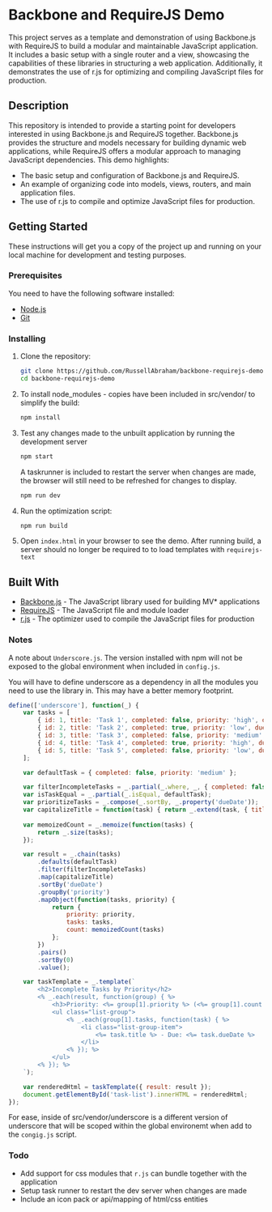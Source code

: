 # Backbone and RequireJS Demo

This project serves as a template and demonstration of using Backbone.js with RequireJS to build a modular and maintainable JavaScript application. It includes a basic setup with a single router and a view, showcasing the capabilities of these libraries in structuring a web application. Additionally, it demonstrates the use of r.js for optimizing and compiling JavaScript files for production.

## Description

This repository is intended to provide a starting point for developers interested in using Backbone.js and RequireJS together. Backbone.js provides the structure and models necessary for building dynamic web applications, while RequireJS offers a modular approach to managing JavaScript dependencies. This demo highlights:

- The basic setup and configuration of Backbone.js and RequireJS.
- An example of organizing code into models, views, routers, and main application files.
- The use of r.js to compile and optimize JavaScript files for production.

## Getting Started

These instructions will get you a copy of the project up and running on your local machine for development and testing purposes.

### Prerequisites

You need to have the following software installed:

- [Node.js](https://nodejs.org/)
- [Git](https://git-scm.com/)

### Installing

1. Clone the repository:

    ```sh
    git clone https://github.com/RussellAbraham/backbone-requirejs-demo.git
    cd backbone-requirejs-demo
    ```

2. To install node_modules - copies have been included in src/vendor/ to simplify the build:

    ```sh
    npm install
    ```

3. Test any changes made to the unbuilt application by running the development server

    ```sh
    npm start
    ```
    A taskrunner is included to restart the server when changes are made, the browser will still need to be refreshed for changes to display.

    ```sh
    npm run dev
    ```

4. Run the optimization script:

    ```sh
    npm run build
    ```

5. Open `index.html` in your browser to see the demo. After running build, a server should no longer be required to to load templates with `requirejs-text`

## Built With

- [Backbone.js](https://backbonejs.org/) - The JavaScript library used for building MV* applications
- [RequireJS](https://requirejs.org/) - The JavaScript file and module loader
- [r.js](https://requirejs.org/docs/optimization.html) - The optimizer used to compile the JavaScript files for production

### Notes

A note about `Underscore.js`. The version installed with npm will not be exposed to the global environment when included in `config.js`. 

You will have to define underscore as a dependency in all the modules you need to use the library in. This may have a better memory footprint. 

```javascript
define(['underscore'], function(_) {
    var tasks = [
        { id: 1, title: 'Task 1', completed: false, priority: 'high', dueDate: '2024-06-25' },
        { id: 2, title: 'Task 2', completed: true, priority: 'low', dueDate: '2024-06-20' },
        { id: 3, title: 'Task 3', completed: false, priority: 'medium', dueDate: '2024-06-22' },
        { id: 4, title: 'Task 4', completed: true, priority: 'high', dueDate: '2024-06-21' },
        { id: 5, title: 'Task 5', completed: false, priority: 'low', dueDate: '2024-06-23' }
    ];

    var defaultTask = { completed: false, priority: 'medium' };

    var filterIncompleteTasks = _.partial(_.where, _, { completed: false });
    var isTaskEqual = _.partial(_.isEqual, defaultTask);
    var prioritizeTasks = _.compose(_.sortBy, _.property('dueDate'));
    var capitalizeTitle = function(task) { return _.extend(task, { title: task.title.toUpperCase() }); };
    
    var memoizedCount = _.memoize(function(tasks) {
        return _.size(tasks);
    });

    var result = _.chain(tasks)
        .defaults(defaultTask)
        .filter(filterIncompleteTasks)
        .map(capitalizeTitle)
        .sortBy('dueDate')
        .groupBy('priority')
        .mapObject(function(tasks, priority) {
            return {
                priority: priority,
                tasks: tasks,
                count: memoizedCount(tasks)
            };
        })
        .pairs()
        .sortBy(0)
        .value();

    var taskTemplate = _.template(`
        <h2>Incomplete Tasks by Priority</h2>
        <% _.each(result, function(group) { %>
            <h3>Priority: <%= group[1].priority %> (<%= group[1].count %>)</h3>
            <ul class="list-group">
                <% _.each(group[1].tasks, function(task) { %>
                    <li class="list-group-item">
                        <%= task.title %> - Due: <%= task.dueDate %>
                    </li>
                <% }); %>
            </ul>
        <% }); %>
    `);

    var renderedHtml = taskTemplate({ result: result });
    document.getElementById('task-list').innerHTML = renderedHtml;
});
```
For ease, inside of src/vendor/underscore is a different version of underscore that will be scoped within the global environemt when add to the `congig.js` script. 

### Todo

- Add support for css modules that `r.js` can bundle together with the application
- Setup task runner to restart the dev server when changes are made
- Include an icon pack or api/mapping of html/css entities